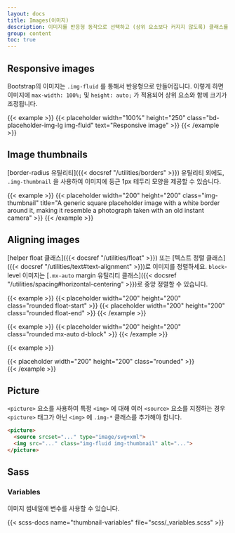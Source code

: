 ```yaml
---
layout: docs
title: Images(이미지)
description: 이미지를 반응형 동작으로 선택하고 (상위 요소보다 커지지 않도록) 클래스를 통해 경량 스타일을 추가하는 문서 및 예제입니다.
group: content
toc: true
---
```


## Responsive images

Bootstrap의 이미지는 `.img-fluid` 를 통해서 반응형으로 만들어집니다. 이렇게 하면 이미지에 `max-width: 100%;` 및 `height: auto;` 가 적용되어 상위 요소와 함께 크기가 조정됩니다.

{{< example >}}
{{< placeholder width="100%" height="250" class="bd-placeholder-img-lg img-fluid" text="Responsive image" >}}
{{< /example >}}

## Image thumbnails

[border-radius 유틸리티]({{< docsref "/utilities/borders" >}}) 유틸리티 외에도, `.img-thumbnail` 을 사용하여 이미지에 둥근 1px 테두리 모양을 제공할 수 있습니다.

{{< example >}}
{{< placeholder width="200" height="200" class="img-thumbnail" title="A generic square placeholder image with a white border around it, making it resemble a photograph taken with an old instant camera" >}}
{{< /example >}}

## Aligning images

[helper float 클래스]({{< docsref "/utilities/float" >}}) 또는 [텍스트 정렬 클래스]({{< docsref "/utilities/text#text-alignment" >}})로 이미지를 정렬하세요. `block`-level 이미지는 [`.mx-auto` margin 유틸리티 클래스]({{< docsref "/utilities/spacing#horizontal-centering" >}})로 중앙 정렬할 수 있습니다.

{{< example >}}
{{< placeholder width="200" height="200" class="rounded float-start" >}}
{{< placeholder width="200" height="200" class="rounded float-end" >}}
{{< /example >}}


{{< example >}}
{{< placeholder width="200" height="200" class="rounded mx-auto d-block" >}}
{{< /example >}}

{{< example >}}
<div class="text-center">
  {{< placeholder width="200" height="200" class="rounded" >}}
</div>
{{< /example >}}


## Picture

`<picture>` 요소를 사용하여 특정 `<img>` 에 대해 여러 `<source>` 요소를 지정하는 경우 `<picture>` 태그가 아닌 `<img>` 에 `.img-*` 클래스를 추가해야 합니다.

```html
​<picture>
  <source srcset="..." type="image/svg+xml">
  <img src="..." class="img-fluid img-thumbnail" alt="...">
</picture>
```

## Sass

### Variables

이미지 썸네일에 변수를 사용할 수 있습니다.

{{< scss-docs name="thumbnail-variables" file="scss/_variables.scss" >}}
